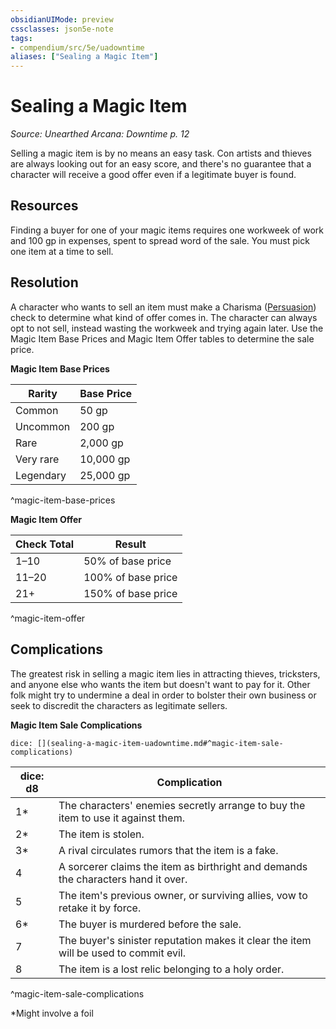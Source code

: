 ```yaml
---
obsidianUIMode: preview
cssclasses: json5e-note
tags:
- compendium/src/5e/uadowntime
aliases: ["Sealing a Magic Item"]
---
```

# Sealing a Magic Item
*Source: Unearthed Arcana: Downtime p. 12* 

Selling a magic item is by no means an easy task. Con artists and thieves are always looking out for an easy score, and there's no guarantee that a character will receive a good offer even if a legitimate buyer is found.

## Resources

Finding a buyer for one of your magic items requires one workweek of work and 100 gp in expenses, spent to spread word of the sale. You must pick one item at a time to sell.

## Resolution

A character who wants to sell an item must make a Charisma ([Persuasion](/Systems/5e/rules/skills.md#Persuasion)) check to determine what kind of offer comes in. The character can always opt to not sell, instead wasting the workweek and trying again later. Use the Magic Item Base Prices and Magic Item Offer tables to determine the sale price.

**Magic Item Base Prices**

| Rarity | Base Price |
|--------|------------|
| Common | 50 gp |
| Uncommon | 200 gp |
| Rare | 2,000 gp |
| Very rare | 10,000 gp |
| Legendary | 25,000 gp |
^magic-item-base-prices

**Magic Item Offer**

| Check Total | Result |
|-------------|--------|
| 1–10 | 50% of base price |
| 11–20 | 100% of base price |
| 21+ | 150% of base price |
^magic-item-offer

## Complications

The greatest risk in selling a magic item lies in attracting thieves, tricksters, and anyone else who wants the item but doesn't want to pay for it. Other folk might try to undermine a deal in order to bolster their own business or seek to discredit the characters as legitimate sellers.

**Magic Item Sale Complications**

`dice: [](sealing-a-magic-item-uadowntime.md#^magic-item-sale-complications)`

| dice: d8 | Complication |
|----------|--------------|
| 1* | The characters' enemies secretly arrange to buy the item to use it against them. |
| 2* | The item is stolen. |
| 3* | A rival circulates rumors that the item is a fake. |
| 4 | A sorcerer claims the item as birthright and demands the characters hand it over. |
| 5 | The item's previous owner, or surviving allies, vow to retake it by force. |
| 6* | The buyer is murdered before the sale. |
| 7 | The buyer's sinister reputation makes it clear the item will be used to commit evil. |
| 8 | The item is a lost relic belonging to a holy order. |
^magic-item-sale-complications

*Might involve a foil
